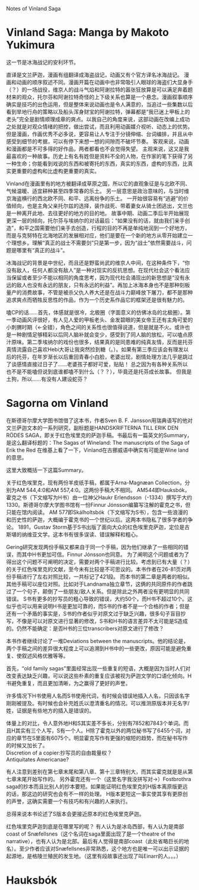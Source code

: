 Notes of Vinland Saga

# Vinland Saga: Manga by Makoto Yukimura
这一节是冰海战记的安利环节。

直译是文兰萨迦，漫画有组翻译成海盗战记，动画又有个官方译名冰海战记。
漫画和动画的顺序叙述不同。漫画开篇在动画中也非常吸引人眼球的海盗们大显身手（？）的一场战役，维京人的战斗气焰和阿谢拉特的嚣张狂放算是可以满足奔着题材来的观众，托尔芬和阿谢拉特奇怪的上下级关系也算是一个悬念。漫画叙事顺序确实是技巧的出色运用，但是整体来说动画也是令人满意的，当追过一些集数以后看到旱地行舟的策略以及船头浑身财宝的阿谢拉特，弹幕都是“我已迷上甲板上的老头”完全是剧情顺理成章的爽点。以我自己的角度来说，这部动画在改编上成功之处就是对观众情绪的把控，做出尝试，而且利用动画媒介视听、动态上的优势。但是漫画，作画优秀不必多说，更容易让人专注于分镜伸缩、台词编排，并且从中感受到细节的考据，可以有停下来想一想的间隙而不破坏节奏。
客观来说，动画和漫画都是不可多得的好作品，两者都看也不会觉得失望。
主观来说，这又是我最喜欢的一种故事。历史上有名有姓但是资料不全的人物，在作家的笔下获得了另一种生命；你能看到戏说的东西和被寄托的东西，真实的东西，虚构的东西，比真实更重要的虚构和比虚构更重要的真实。

Vinland在漫画里有的地方被翻译成草原之国，所以它的直观象征是与北欧不同、气候温暖、适宜耕种甚至四季常春的乐土。
另一层意思是政治意味的，与当时维京海盗横行的西北欧不同、和平、远离纷争的乐土。
一开始很容易有“逃避”的价值倾向，也是主角父亲托尔兹的选择，装作战死、带着妻女从骑士团逃出，文兰也是一种离开此地、去往更好的地方的目的地。
故事中期、动画二季后半开始展现更深一层的倾向，托尔芬与埃纳尔的对话最后：“如果没有的话，就由我们亲手创造”，和平之国需要他们亲手去创造，行程的目的不再是单纯地润到一个好地方，而是与克努特在北海地区的发展相对应，他们是要在一个新的地方从零开始建立一个理想乡。理解“真正的战士不需要剑”只是第一步，因为“战士”依然需要战斗，问题是哪里有“真正的战斗”。

冰海战记的背景是中世纪，而且还是野蛮尚武的维京人中间，在这种条件下，“你没有敌人，任何人都没有敌人”是一种对现实的反抗思想。在现代社会这个看法应当保留或者至少不能以相同的角度思考，因为现代社会涌现出的新思想是“没有永远的敌人也没有永远的朋友，只有永远的利益”。再加上冰海本身也不是那种刻板量产的消费故事，不管是被杀父仇人养大还是在战斗力巅峰放下屠刀，都不是那种追求爽点而牺牲反思性的作品，作为一个历史系作品它的框架还是很有魅力的。

嗑CP的话……首先，体感就是很冷，北极圈（字面意义的仿佛冰岛的北极圈）。第一季动画风评很好，有人见人爱的甲板老头、金发碧眼的美女帝王还有主角可爱的小刺猬时期（←全错），角色之间的关系性也很值得说道，但是就是不火。或许也是一种剧情足够精彩以后同人脑补就会变少，感受到了同人脑的放松，可以嗑点原汁原味。第二季埃纳尔的戏份也很多，结果真的是同患难的纯真友情，反而是托芬真情流露自己喜欢Hebi大哥让我突然捡到糖（。）。如果有第三季应该会有理发以后的托芬，在年岁渐长以后重回青春小白脸，老婆出现，剧情处理方法几乎是跳过了谈感情直接过日子了……老婆孩子都好可爱，贴贴！
总之因为有各种关系所以也不是不能嗑但说到底谁都嗑不到什么（？？），毕竟还是托芬成长故事。
但我是土狗，所以……有没有人建设蛇芬？



# Sagorna om Vinland
在斯德哥尔摩大学图书馆借了这本书，作者Sven B. F. Jansson用瑞典语写的他对文兰萨迦文本的一系列研究，副标题是HANDSKRIFTERNA TILL ERIK DEN RÖDES SAGA，即关于红色埃里克的萨迦手稿。书最后有一篇英文的Summary，是这么翻译标题的：The Sagas of Wineland: The manuscripts of the Saga of Erik the Red
在维基上看了一下，Vinland在古挪威语中确实有可能是Wine land的意思。

这里大致概括一下这篇Summary。

关于红色埃里克，现有两份羊皮纸手稿，都属于Arna-Magnæan Collection，分别为AM 544,4:0和AM 557,4:0。这两份手稿大不相同。
AM544即Hauksbók，霍克之书（下文缩写为H书）由一位神父Haukr Erlendsson（-1334）撰写于大约1330。斯德哥尔摩大学图书馆有一份Finnur Jónsson编纂写注解的霍克之书，但只能在馆内阅读。
AM 577即Skálholtsbók（下文缩写为S书），包含一些浪漫的和历史性的萨迦，大概编于霍克书的一个世纪以后。这两本书隐私了很多学者的争论。
1891，Gustav Storm基于S书出版了面向大众的红色埃里克萨迦，定位是古斯堪的纳维亚文学。这本书有很多误读、错误解释和粗心。

Gering研究发现两份手稿又都来自于同一个手稿，因为他们继承了一些相同的错误，而其中H书更加可信。Finnur Jónsson也同意。
为了阐明这个问题或者为了得出这个问题不可阐明的决定，需要对两个手稿进行比较。考虑到已有大量（？）的关于红色埃里克的文献，至今未有比较是不可思议的。本书作者在26-81页对两份手稿进行了左右对照比较，一共标记了421段。
而本书的第二章是两者的相似。其他手稿可以座位对照。比如对于Landnama独立章节，这俩的共同原件的作者跳过了一个句子，颠倒了一些朋友/敌人关系。但是除此之外两者没有更明显的共同错误。
S书有更多的抄写员的粗心导致的错误，大约50个，而H书不超过10个。这似乎也可以用来说明H书是更加可靠的，而S书的作者不是一个合格的作者；但是还有一个矛盾的事实是，S书的作者似乎对原文过于缺乏兴趣，很多句子盲目抄写，不像是可以对原文进行显著的修改，S书和H书的语言差异不太可能是S造成的。仍然不能确定：是否H书的三位transcribers对原文进行了修改？

本书作者继续讨论了一堆Deviations between the manuscripts。他的结论是，两个手稿之间的差异很大程度上可以追溯到H书中的一些更改，原因可能是避免重复、使叙述风格优雅等等。

首先，“old family sagas”里面经常出现一些重复的短语，大概是因为当时人们对改变表达缺乏兴趣，可以说这些朴素的重复应该被视为萨迦文学的口语化倾向。H书避免重复，而且更加清晰，为之赢得了更好的声誉。

许多情况下H书使用人名而S书使用代词，有时候会错误地插入人名，只因该名字刚刚被提及。有时候也会补充姓氏以澄清重名的情况。可以推测原版本并无名字/姓，证据是有些地方的插入是错误的。

体量上的对比，令人意外地H和S其实差不多长，分别有7852和7843个单词。而且H其实有三个人写，S有一个人。H除了霍克以外的两位秘书写了6455个词，对应的章节在S里面有6075个。明显霍克写作有更强的缩短的趋势，而在秘书写作的时候又加长了。  
Discretion of a copier:抄写员的自由裁量权？  
Antiquitates Americanae?  

有人注意到差别在第七章末尾和第八章、第十三章特别大，而其实霍克就是是从第七章末尾开始写作的。
另外霍克还有一个（这里名字我没拼写对→）Fostbrothra saga的抄本而且比别人的抄本要短。如果能证明红色埃里克的H版本离原版更远的话，那这边的研究也会有不一样的处理。
H版本更短这一事实使其享有更原创的声誉，这确实需要一个有技巧和有兴趣的人来执行。

总得来说本书论述了S版本会更接近原本的红色埃里克萨迦。

红色埃里克萨迦到底是在哪里写的呢？
有人认为是冰岛西部，有人认为是南部coast of Snæfellsnes（这个名词在saga里面出现了是一个theatre of the narrative），也有人认为是北部。最后有人觉得是南部coast（此处省略巨长的地名）。至少作者应该对Snæfellsnes非常熟悉，这个地方也是唯一可以出示证据的起源地，是格陵兰殖民的发生地。（这里有段故事还出现了叫Einarr的人。。。）


# Hauksbók

